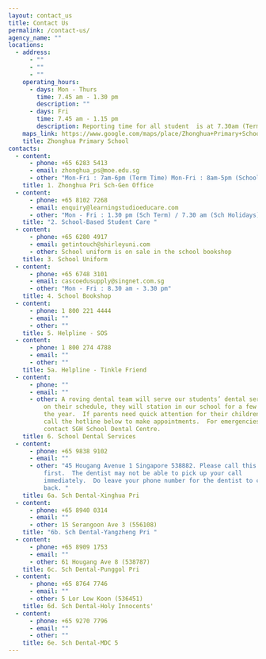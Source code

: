 ```yaml
---
layout: contact_us
title: Contact Us
permalink: /contact-us/
agency_name: ""
locations:
  - address:
      - ""
      - ""
      - ""
    operating_hours:
      - days: Mon - Thurs
        time: 7.45 am - 1.30 pm
        description: ""
      - days: Fri
        time: 7.45 am - 1.15 pm
        description: Reporting time for all student  is at 7.30am (Term Time)
    maps_link: https://www.google.com/maps/place/Zhonghua+Primary+School/@1.3598531,103.8695741,17z/data=!3m2!4b1!5s0x31da17aa2967fb09:0xcf3121e3b5fa38f6!4m6!3m5!1s0x31da17aa39517ac9:0xec3925b798d00a36!8m2!3d1.3598531!4d103.8695741!16s%2Fg%2F1tg29_yk
    title: Zhonghua Primary School
contacts:
  - content:
      - phone: +65 6283 5413
      - email: zhonghua_ps@moe.edu.sg
      - other: "Mon-Fri : 7am-6pm (Term Time) Mon-Fri : 8am-5pm (School Holidays)  "
    title: 1. Zhonghua Pri Sch-Gen Office
  - content:
      - phone: +65 8102 7268
      - email: enquiry@learningstudioeducare.com
      - other: "Mon - Fri : 1.30 pm (Sch Term) / 7.30 am (Sch Holidays) - 7.00 pm"
    title: "2. School-Based Student Care "
  - content:
      - phone: +65 6280 4917
      - email: getintouch@shirleyuni.com
      - other: School uniform is on sale in the school bookshop
    title: 3. School Uniform
  - content:
      - phone: +65 6748 3101
      - email: cascoedusupply@singnet.com.sg
      - other: "Mon - Fri : 8.30 am - 3.30 pm"
    title: 4. School Bookshop
  - content:
      - phone: 1 800 221 4444
      - email: ""
      - other: ""
    title: 5. Helpline - SOS
  - content:
      - phone: 1 800 274 4788
      - email: ""
      - other: ""
    title: 5a. Helpline - Tinkle Friend
  - content:
      - phone: ""
      - email: ""
      - other: A roving dental team will serve our students’ dental service.  Depending
          on their schedule, they will station in our school for a few months in
          the year.  If parents need quick attention for their children, please
          call the hotline below to make appointments.  For emergencies, please
          contact SGH School Dental Centre.
    title: 6. School Dental Services
  - content:
      - phone: +65 9838 9102
      - email: ""
      - other: "45 Hougang Avenue 1 Singapore 538882. Please call this number
          first.  The dentist may not be able to pick up your call
          immediately.  Do leave your phone number for the dentist to call you
          back. "
    title: 6a. Sch Dental-Xinghua Pri
  - content:
      - phone: +65 8940 0314
      - email: ""
      - other: 15 Serangoon Ave 3 (556108)
    title: "6b. Sch Dental-Yangzheng Pri "
  - content:
      - phone: +65 8909 1753
      - email: ""
      - other: 61 Hougang Ave 8 (538787)
    title: 6c. Sch Dental-Punggol Pri
  - content:
      - phone: +65 8764 7746
      - email: ""
      - other: 5 Lor Low Koon (536451)
    title: 6d. Sch Dental-Holy Innocents'
  - content:
      - phone: +65 9270 7796
      - email: ""
      - other: ""
    title: 6e. Sch Dental-MDC 5
---
```

